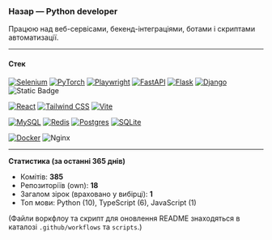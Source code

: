 ### Назар — Python developer

Працюю над веб-сервісами, бекенд-інтеграціями, ботами і скриптами автоматизації.

---

#### Cтек
[![Selenium](https://img.shields.io/badge/Selenium-43B02A?logo=selenium&logoColor=fff)](#) [![PyTorch](https://img.shields.io/badge/PyTorch-ee4c2c?logo=pytorch&logoColor=white)](#) [![Playwright](https://custom-icon-badges.demolab.com/badge/Playwright-2EAD33?logo=playwright&logoColor=fff)](#) [![FastAPI](https://img.shields.io/badge/FastAPI-009485.svg?logo=fastapi&logoColor=white)](#) [![Flask](https://img.shields.io/badge/Flask-000?logo=flask&logoColor=fff)](#) [![Django](https://img.shields.io/badge/Django-%23092E20.svg?logo=django&logoColor=white)](#) ![Static Badge](https://img.shields.io/badge/Aiogram-blue)

[![React](https://img.shields.io/badge/React-%2320232a.svg?logo=react&logoColor=%2361DAFB)](#) [![Tailwind CSS](https://img.shields.io/badge/Tailwind%20CSS-%2338B2AC.svg?logo=tailwind-css&logoColor=white)](#) [![Vite](https://img.shields.io/badge/Vite-646CFF?logo=vite&logoColor=fff)](#)

[![MySQL](https://img.shields.io/badge/MySQL-4479A1?logo=mysql&logoColor=fff)](#) [![Redis](https://img.shields.io/badge/Redis-%23DD0031.svg?logo=redis&logoColor=white)](#) [![Postgres](https://img.shields.io/badge/Postgres-%23316192.svg?logo=postgresql&logoColor=white)](#) [![SQLite](https://img.shields.io/badge/SQLite-%2307405e.svg?logo=sqlite&logoColor=white)](#)

[![Docker](https://img.shields.io/badge/Docker-2496ED?logo=docker&logoColor=fff)](#) ![Nginx](https://img.shields.io/badge/nginx-%23009639.svg?logo=Nginx&logoColor=white)

---

<!-- STATS:START -->
**Статистика (за останні 365 днів)**

- Комітів: **385**
- Репозиторіїв (own): **18**
- Загалом зірок (враховано у вибірці): **1**
- Топ мови: Python (10), TypeScript (6), JavaScript (1)
<!-- STATS:END -->

(Файли воркфлоу та скрипт для оновлення README знаходяться в каталозі `.github/workflows` та `scripts`.)
